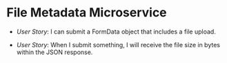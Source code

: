 # File Metadata Microservice

* *User Story*: I can submit a FormData object that includes a file upload.

* *User Story*: When I submit something, I will receive the file size in bytes within the JSON response.
